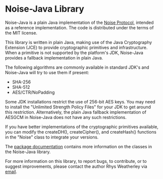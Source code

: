 
Noise-Java Library
==================

Noise-Java is a plain Java implementation of the
[Noise Protocol](http://noiseprotocol.org), intended as a
reference implementation.  The code is distributed under the
terms of the MIT license.

This library is written in plain Java, making use of the Java Cryptography
Extension (JCE) to provide cryptographic primitives and infrastructure.
When a primitive is not supported by the platform's JDK, Noise-Java provides
a fallback implementation in plain Java.

The following algorithms are commonly available in standard JDK's and
Noise-Java will try to use them if present:

 * SHA-256
 * SHA-512
 * AES/CTR/NoPadding

Some JDK installations restrict the use of 256-bit AES keys.  You may need to
install the "Unlimited Strength Policy Files" for your JDK to get around this
restriction.  Alternatively, the plain Java fallback implementation of AESGCM
in Noise-Java does not have any such restrictions.

If you have better implementations of the cryptographic primitives
available, you can modify the createDH(), createCipher(), and
createHash() functions in the "Noise" class to integrate your versions.

The [package documentation](http://rweather.github.com/noise-java/index.html)
contains more information on the classes in the Noise-Java library.

For more information on this library, to report bugs, to contribute,
or to suggest improvements, please contact the author Rhys Weatherley via
[email](mailto:rhys.weatherley@gmail.com).
